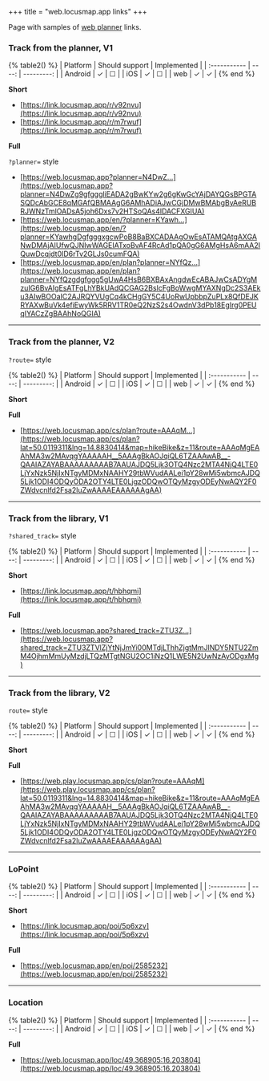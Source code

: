 +++
title = "web.locusmap.app links"
+++

Page with samples of [web planner][web-planner] links.

<!-- more -->

### Track from the planner, V1

{% table2() %}
| Platform | Should support | Implemented |
| :----------- | ----: | ---------: |
| Android | ✓ | ☐ |
| iOS |  ✓ | ☐ |
| web |  ✓ | ✓ |
{% end %}

**Short**
- [https://link.locusmap.app/r/v92nvu](https://link.locusmap.app/r/v92nvu)
- [https://link.locusmap.app/r/m7rwuf](https://link.locusmap.app/r/m7rwuf)

**Full**

`?planner=` style

- [https://web.locusmap.app?planner=N4DwZ...](https://web.locusmap.app?planner=N4DwZg9gfgggliEADA2gBwKYw2g6gKwGcYAjDAYQGsBPGTASQDcAbGCE8qMGAfQBMAAgG6AMhADiAJwCGjDMwBMAbgByAeRUBRJWNzTmlOADsA5joh6Dxs7v2HTSoQAs4lDACFXGIUA)
- [https://web.locusmap.app/en/?planner=KYawh...](https://web.locusmap.app/en/?planner=KYawhgDgfgggxgcwPoB8BaBXCADAAgOwEsATAMQAtgAXGANwDMAjAIUfwQJNIwWAGEIATxoBvAF4RcAd1pQA0gG6AMgHsA6mAA2IQuwDcqjdt0ID6rTv2GLJs0cumFQA)
- [https://web.locusmap.app/en/plan?planner=NYfQz...](https://web.locusmap.app/en/plan?planner=NYfQzgdgfggg5gUwA4HsB6BXBAxAngdwEcABAJwCsADYgMzuIG6BvAIgEsATFgLhYBkUAdQCGAG2BsIcFgBoWwgMYAXNgDc2S3AEku3AIwBOOaIC2AJRQYVUgCq4kCHgGY5C4UoRwUpbbpZuPLx8QfDEJKRYAXwBuVk4efiEwyWk5RRV1TR0eQ2NzS2s4OwdnV3dPb18EgIrg0PEUqIYACzZgBAAhNoQGIA)
---

### Track from the planner, V2

`?route=` style

{% table2() %}
| Platform | Should support | Implemented |
| :----------- | ----: | ---------: |
| Android | ✓ | ☐ |
| iOS |  ✓ | ☐ |
| web |  ✓ | ✓ |
{% end %}

**Short**


**Full**

- [https://web.locusmap.app/cs/plan?route=AAAqM...](https://web.locusmap.app/cs/plan?lat=50.0119311&lng=14.8830414&map=hikeBike&z=11&route=AAAqMgEAAhMA3w2MAvqgYAAAAAH__5AAAgBkAOJqiQL6TZAAAwAB__-QAAIAZAYABAAAAAAAAAB7AAUAJDQ5Ljk3OTQ4Nzc2MTA4NjQ4LTE0LjYxNzk5NjIxNTgyMDMxNAAHY29tbWVudAALei1pY28wMi5wbmcAJDQ5Ljk1ODI4ODQyODA2OTY4LTE0LjgzODQwOTQyMzgyODEyNwAQY2F0ZWdvcnlfd2Fsa2luZwAAAAEAAAAAAgAA)

---

### Track from the library, V1

`?shared_track=` style

{% table2() %}
| Platform | Should support | Implemented |
| :----------- | ----: | ---------: |
| Android | ✓ | ☐ |
| iOS |  ✓ | ☐ |
| web |  ✓ | ✓ |
{% end %}

**Short**
- [https://link.locusmap.app/t/hbhqmi](https://link.locusmap.app/t/hbhqmi)

**Full**

- [https://web.locusmap.app?shared_track=ZTU3Z...](https://web.locusmap.app?shared_track=ZTU3ZTVlZjYtNjJmYi00MTdjLThhZjgtMmJlNDY5NTU2ZmM4OjhmMmUyMzdjLTQzMTgtNGU2OC1iNzQ1LWE5N2UwNzAyODgxMg)

---

### Track from the library, V2

`route=` style

{% table2() %}
| Platform | Should support | Implemented |
| :----------- | ----: | ---------: |
| Android | ✓ | ☐ |
| iOS |  ✓ | ☐ |
| web |  ✓ | ✓ |
{% end %}

**Short**


**Full**

- [https://web.play.locusmap.app/cs/plan?route=AAAqM](https://web.play.locusmap.app/cs/plan?lat=50.0119311&lng=14.8830414&map=hikeBike&z=11&route=AAAqMgEAAhMA3w2MAvqgYAAAAAH__5AAAgBkAOJqiQL6TZAAAwAB__-QAAIAZAYABAAAAAAAAAB7AAUAJDQ5Ljk3OTQ4Nzc2MTA4NjQ4LTE0LjYxNzk5NjIxNTgyMDMxNAAHY29tbWVudAALei1pY28wMi5wbmcAJDQ5Ljk1ODI4ODQyODA2OTY4LTE0LjgzODQwOTQyMzgyODEyNwAQY2F0ZWdvcnlfd2Fsa2luZwAAAAEAAAAAAgAA)


---

### LoPoint

{% table2() %}
| Platform | Should support | Implemented |
| :----------- | ----: | ---------: |
| Android | ✓ | ☐ |
| iOS |  ✓ | ☐ |
| web |  ✓ | ✓ |
{% end %}

**Short**

- [https://link.locusmap.app/poi/5p6xzv](https://link.locusmap.app/poi/5p6xzv)

**Full**

- [https://web.locusmap.app/en/poi/2585232](https://web.locusmap.app/en/poi/2585232)

---

### Location

{% table2() %}
| Platform | Should support | Implemented |
| :----------- | ----: | ---------: |
| Android | ✓ | ☐ |
| iOS |  ✓ | ☐ |
| web |  ✓ | ✓ |
{% end %}

**Full**

- [https://web.locusmap.app/loc/49.368905:16.203804](https://web.locusmap.app/loc/49.368905:16.203804)


[web-planner]: https://web.locusmap.app
